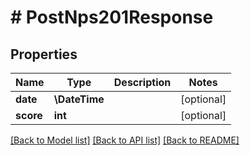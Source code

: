# # PostNps201Response

## Properties

Name | Type | Description | Notes
------------ | ------------- | ------------- | -------------
**date** | **\DateTime** |  | [optional]
**score** | **int** |  | [optional]

[[Back to Model list]](../../README.md#models) [[Back to API list]](../../README.md#endpoints) [[Back to README]](../../README.md)
